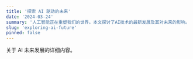 ```yaml
---
title: '探索 AI 驱动的未来'
date: '2024-03-24'
summary: '人工智能正在重塑我们的世界。本文探讨了AI技术的最新发展及其对未来的影响。'
slug: 'exploring-ai-future'
pinned: false
---
```


关于 AI 未来发展的详细内容。 